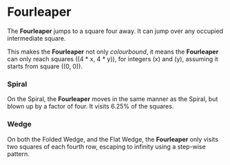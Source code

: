 # Fourleaper

The **Fourleaper** jumps to a square four away. It can jump over
any occupied intermediate square. 

This makes the **Fourleaper** not only *colourbound*, it means
the **Fourleaper** can only reach squares \((4 * x, 4 * y)\), for
integers \(x\) and \(y\), assuming it starts from square \((0, 0)\).

### Spiral

On the Spiral, the **Fourleaper** moves in the same manner as
the Spiral, but blown up by a factor of four. It visits 6.25%
of the squares.

### Wedge

On both the Folded Wedge, and the Flat Wedge, the **Fourleaper** only
visits two squares of each fourth row, escaping to infinity using
a step-wise pattern.

